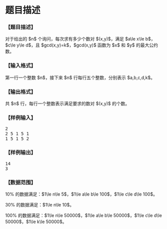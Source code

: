 # 题目描述


<h3>
【题目描述】
</h3>
<p>
对于给出的 $n$ 个询问，每次求有多少个数对 $(x,y)$，满足 $a\le x\le b$，$c\le y\le d$，且 $gcd(x,y)=k$，$gcd(x,y)$ 函数为 $x$ 和 $y$ 的最大公约数。
</p>
<h3>
【输入格式】
</h3>
<p>
第一行一个整数 $n$，接下来 $n$ 行每行五个整数，分别表示 $a,b,c,d,k$。
</p>
<h3>
【输出格式】
</h3>
<p>
共 $n$ 行，每行一个整数表示满足要求的数对 $(x,y)$ 的个数。
</p>
<h3>
【样例输入】
</h3>
<pre>2
2 5 1 5 1
1 5 1 5 2
</pre>
<h3>
【样例输出】
</h3>
<pre>14
3
</pre>
<h3>
【数据范围】
</h3>
<p>
10% 的数据满足：$1\le n\le 5$，$1\le a\le b\le 100$，$1\le c\le d\le 100$。
</p>
<p>
30% 的数据满足：$1\le n\le 10$。
</p>
<p>
100% 的数据满足：$1\le n\le 50000$，$1\le a\le b\le 50000$，$1\le c\le d\le 50000$，$1\le k\le 50000$。
</p>

